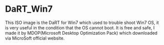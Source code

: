 # DaRT_Win7
This ISO image is the DaRT for Win7 which used to trouble shoot Win7 OS, it is very useful in the condition that the OS cannot boot. It is free and safe, I made it by MDOP(Microsoft Desktop Optimization Pack) which downloaded via MicroSoft official website.
